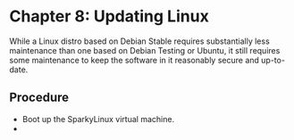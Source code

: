 # Chapter 8: Updating Linux

While a Linux distro based on Debian Stable requires substantially less maintenance than one based on Debian Testing or Ubuntu, it still requires some maintenance to keep the software in it reasonably secure and up-to-date.

## Procedure
* Boot up the SparkyLinux virtual machine.
* 
